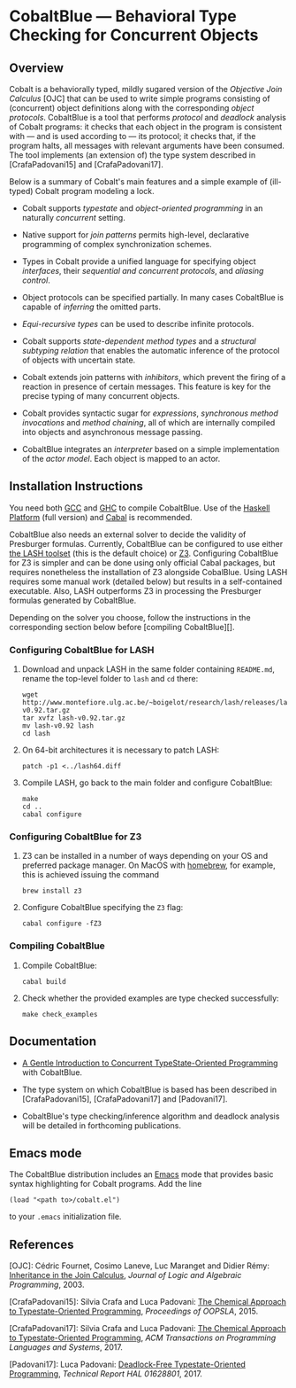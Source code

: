 Cobalt**Blue** — Behavioral Type Checking for Concurrent Objects
================================================================

Overview
--------

Cobalt is a behaviorally typed, mildly sugared version of the
_Objective Join Calculus_ [OJC] that can be used to write simple
programs consisting of (concurrent) object definitions along with the
corresponding _object protocols_. CobaltBlue is a tool that performs
*protocol* and *deadlock* analysis of Cobalt programs: it checks that
each object in the program is consistent with — and is used according
to — its protocol; it checks that, if the program halts, all messages
with relevant arguments have been consumed. The tool implements (an
extension of) the type system described in [CrafaPadovani15] and
[CrafaPadovani17].

Below is a summary of Cobalt's main features and a simple example of
(ill-typed) Cobalt program modeling a lock.

* Cobalt supports _typestate_ and _object-oriented programming_ in
  an naturally _concurrent_ setting.

* Native support for _join patterns_ permits high-level, declarative
  programming of complex synchronization schemes.

* Types in Cobalt provide a unified language for specifying object
  _interfaces_, their _sequential and concurrent protocols_, and
  _aliasing control_.

* Object protocols can be specified partially. In many cases
  CobaltBlue is capable of _inferring_ the omitted parts.

* _Equi-recursive types_ can be used to describe infinite protocols.

* Cobalt supports _state-dependent method types_ and a _structural
  subtyping relation_ that enables the automatic inference of the
  protocol of objects with uncertain state.

* Cobalt extends join patterns with _inhibitors_, which prevent the
  firing of a reaction in presence of certain messages. This feature
  is key for the precise typing of many concurrent objects.

* Cobalt provides syntactic sugar for _expressions_, _synchronous
  method invocations_ and _method chaining_, all of which are
  internally compiled into objects and asynchronous message passing.

* CobaltBlue integrates an _interpreter_ based on a simple
  implementation of the _actor model_. Each object is mapped to an
  actor.

Installation Instructions
-------------------------

You need both [GCC](https://gcc.gnu.org) and
[GHC](https://www.haskell.org/ghc/) to compile CobaltBlue. Use of the
[Haskell Platform](https://www.haskell.org/platform/) (full version)
and [Cabal](https://www.haskell.org/cabal/) is recommended.

CobaltBlue also needs an external solver to decide the validity of
Presburger formulas. Currently, CobaltBlue can be configured to use
either [the LASH
toolset](http://www.montefiore.ulg.ac.be/~boigelot/research/lash)
(this is the default choice) or [Z3](https://github.com/Z3Prover/z3).
Configuring CobaltBlue for Z3 is simpler and can be done using only
official Cabal packages, but requires nonetheless the installation of
Z3 alongside CobalBlue.  Using LASH requires some manual work
(detailed below) but results in a self-contained executable.  Also,
LASH outperforms Z3 in processing the Presburger formulas generated by
CobaltBlue.

Depending on the solver you choose, follow the instructions in the
corresponding section below before [compiling CobaltBlue][].

### Configuring CobaltBlue for LASH ###

1.  Download and unpack LASH in the same folder containing
    `README.md`, rename the top-level folder to `lash` and `cd` there:

    ```
    wget http://www.montefiore.ulg.ac.be/~boigelot/research/lash/releases/lash-v0.92.tar.gz
    tar xvfz lash-v0.92.tar.gz
    mv lash-v0.92 lash
    cd lash
    ```

2.  On 64-bit architectures it is necessary to patch LASH:

    ```
    patch -p1 <../lash64.diff
    ```

3.  Compile LASH, go back to the main folder and configure CobaltBlue:

    ```
    make
    cd ..
    cabal configure
    ```

### Configuring CobaltBlue for Z3 ###

1.  Z3 can be installed in a number of ways depending on your OS and
    preferred package manager. On MacOS with
    [homebrew](http://brew.sh), for example, this is achieved issuing
    the command

    ```
    brew install z3
    ```

2.  Configure CobaltBlue specifying the `Z3` flag:

    ```
    cabal configure -fZ3
    ```

### Compiling CobaltBlue ###

1.  Compile CobaltBlue:

    ```
    cabal build
    ```

2.  Check whether the provided examples are type checked successfully:

    ```
    make check_examples
    ```

Documentation
-------------

* [A Gentle Introduction to Concurrent TypeState-Oriented
  Programming](CobaltBlueTutorial.pdf) with CobaltBlue.

* The type system on which CobaltBlue is based has been described in
  [CrafaPadovani15], [CrafaPadovani17] and [Padovani17].

* CobaltBlue's type checking/inference algorithm and deadlock analysis
  will be detailed in forthcoming publications.

Emacs mode
----------

The CobaltBlue distribution includes an
[Emacs](https://www.gnu.org/software/emacs/) mode that provides basic
syntax highlighting for Cobalt programs. Add the line

```
(load "<path to>/cobalt.el")
```

to your `.emacs` initialization file.

References
----------

[OJC]: Cédric Fournet, Cosimo Laneve, Luc Maranget and Didier Rémy:
[Inheritance in the Join
Calculus](http://dx.doi.org/10.1016/S1567-8326(03)00040-7), *Journal
of Logic and Algebraic Programming*, 2003.

[CrafaPadovani15]: Silvia Crafa and Luca Padovani: [The Chemical
Approach to Typestate-Oriented
Programming](http://dx.doi.org/10.1145/2814270.2814287), *Proceedings
of OOPSLA*, 2015.

[CrafaPadovani17]: Silvia Crafa and Luca Padovani: [The Chemical
Approach to Typestate-Oriented
Programming](http://dx.doi.org/10.1145/3064849), *ACM Transactions on Programming Languages and Systems*, 2017.

[Padovani17]: Luca Padovani: [Deadlock-Free Typestate-Oriented Programming](https://hal.archives-ouvertes.fr/hal-01628801), *Technical Report HAL 01628801*, 2017.

